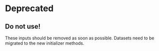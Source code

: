 # Deprecated

## Do not use!

These inputs should be removed as soon as possible. Datasets need to be
migrated to the new initializer methods.
